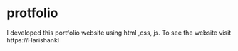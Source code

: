 # protfolio
I developed this portfolio website using  html ,css, js. To see the website visit https://Harishankl 

